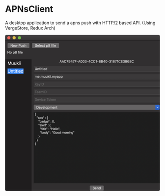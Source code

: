 # APNsClient
A desktop application to send a apns push with HTTP/2 based API. (Using VergeStore, Redux Arch)

<img width=586 src="overview.png">
